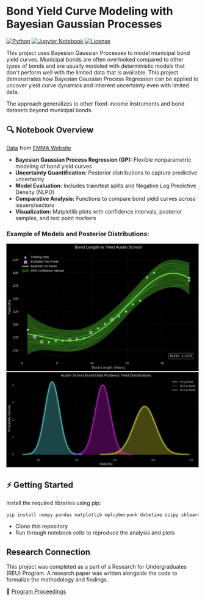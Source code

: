 # Bond Yield Curve Modeling with Bayesian Gaussian Processes

[![Python](https://img.shields.io/badge/python-3.13-blue)](https://www.python.org/)
[![Jupyter Notebook](https://img.shields.io/badge/Jupyter-Notebook-orange)](https://jupyter.org/)
[![License](https://img.shields.io/badge/license-MIT-green)](LICENSE)

This project uses Bayesian Gaussian Processes to model municipal bond yield curves. Municipal bonds are often overlooked compared to other types of bonds and are usually modeled with deterministic models that don't perform well with the limited data that is available. This project demonstrates how Bayesian Gaussian Process Regression can be applied to uncover yield curve dynamics and inherent uncertainty even with limited data.

The approach generalizes to other fixed-income instruments and bond datasets beyond municipal bonds.

## 🔍 Notebook Overview

[Data](https://github.com/AMP3000/bayesian-gp-yield_curve-modeling/tree/main/data) from [EMMA Website](https://emma.msrb.org/)


- **Bayesian Gaussian Process Regression (GP):** Flexible nonparametric modeling of bond yield curves  
- **Uncertainty Quantification:** Posterior distributions to capture predictive uncertainty  
- **Model Evaluation:** Includes train/test splits and Negative Log Predictive Density (NLPD)  
- **Comparative Analysis:** Functions to compare bond yield curves across issuers/sectors  
- **Visualization:** Matplotlib plots with confidence intervals, posterior samples, and test point markers


### Example of Models and Posterior Distributions:

![Alt Text](images/bayesian_model.png)
![Alt Text](images/posterior_distributions.png)

## ⚡ Getting Started

Install the required libraries using pip:

```bash
pip install numpy pandas matplotlib mplcyberpunk datetime scipy sklearn
```

- Clone this repository
- Run through notebook cells to reproduce the analysis and plots


## Research Connection

This project was completed as a part of a Research for Undergraduates (REU) Program. A research paper was written alongside the code to formalize the methodology and findings. 

🔗 [Program Proceedings](https://pdxscholar.library.pdx.edu/altreu_projects/18/)
